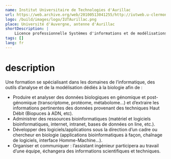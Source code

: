 ```yaml
---
name: Institut Universitaire de Technologies d'Aurillac
url: https://web.archive.org/web/20100513041255/http://iutweb.u-clermont1.fr/systemes-d-informations-modelisations-appliques-bio-informatique-contenu-de-l-enseignement.html
logo: /build/images/logo/IUTAurillac.png
place: Université d'Auvergne, antenne d'Aurillac
shortDescription: |
    Licence professionnelle Systèmes d'informations et de modélisations appliqués à la bio-informatique
tags: []
lang: fr
---
```


# description

Une formation se spécialisant dans les domaines de l’informatique, des outils d’analyse et de la modélisation dédiés à la biologie afin de :
- Produire et analyser des données biologiques en génomique et post-génomique (transcriptome, protéome, métabolome…) et d’extraire les informations pertinentes des données provenant des techniques Haut Débit (Biopuces à ADN, etc).
- Administrer des ressources bioinformatiques (matériel et logiciels bioinformatiques, internet, intranet, bases de données on line, etc.).
- Développer des logiciels/applications sous la direction d’un cadre ou chercheur en biologie (applications bioinformatiques à façon, chaînage de logiciels, interface Homme-Machine…).
- Organiser et communiquer : l’assistant ingénieur participera au travail d’une équipe, échangera des informations scientifiques et techniques.
